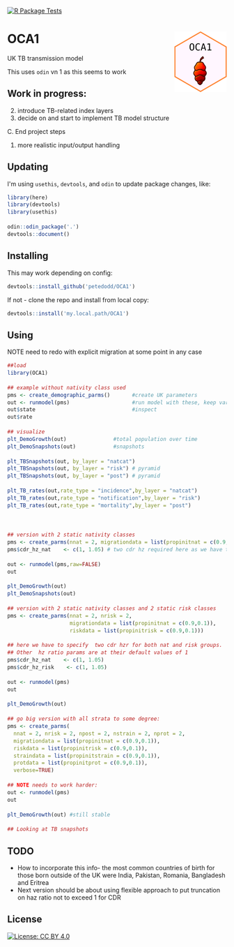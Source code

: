 [![R Package Tests](https://github.com/petedodd/OCA1/actions/workflows/r.yml/badge.svg)](https://github.com/petedodd/OCA1/actions/workflows/r.yml)

# OCA1 <img src="man/figures/logo.png" align="right" height="139" alt="" />
UK TB transmission model

This uses `odin` vn 1 as this seems to work


## Work in progress:

2. introduce TB-related index layers
3. decide on and start to implement TB model structure

C. End project steps
1. more realistic input/output handling



## Updating

I'm using `usethis`, `devtools`, and `odin` to update package changes, like:
```r
library(here)
library(devtools)
library(usethis)

odin::odin_package('.')
devtools::document()

```

## Installing

This may work depending on config:
```r
devtools::install_github('petedodd/OCA1')
```

If not - clone the repo and install from local copy:

```r
devtools::install('my.local.path/OCA1')
```


## Using

NOTE need to redo with explicit migration at some point in any case

```r
##load
library(OCA1)

## example without nativity class used
pms <- create_demographic_parms()       #create UK parameters
out <- runmodel(pms)                    #run model with these, keep variable types separate
out$state                               #inspect
out$rate

## visualize
plt_DemoGrowth(out)               #total population over time
plt_DemoSnapshots(out)            #snapshots

plt_TBSnapshots(out, by_layer = "natcat")
plt_TBSnapshots(out, by_layer = "risk") # pyramid
plt_TBSnapshots(out, by_layer = "post") # pyramid

plt_TB_rates(out,rate_type = "incidence",by_layer = "natcat")
plt_TB_rates(out,rate_type = "notification",by_layer = "risk")
plt_TB_rates(out,rate_type = "mortality",by_layer = "post")



## version with 2 static nativity classes
pms <- create_parms(nnat = 2, migrationdata = list(propinitnat = c(0.9,0.1)))
pms$cdr_hz_nat    <- c(1, 1.05) # two cdr hz required here as we have two nativity classes

out <- runmodel(pms,raw=FALSE)
out

plt_DemoGrowth(out)
plt_DemoSnapshots(out)

## version with 2 static nativity classes and 2 static risk classes
pms <- create_parms(nnat = 2, nrisk = 2,
                    migrationdata = list(propinitnat = c(0.9,0.1)),
                    riskdata = list(propinitrisk = c(0.9,0.1)))
                    
## here we have to specify  two cdr hzr for both nat and risk groups. 
## Other  hz ratio params are at their default values of 1                  
pms$cdr_hz_nat    <- c(1, 1.05)    
pms$cdr_hz_risk    <- c(1, 1.05) 

out <- runmodel(pms)
out

plt_DemoGrowth(out)

## go big version with all strata to some degree:
pms <- create_parms(
  nnat = 2, nrisk = 2, npost = 2, nstrain = 2, nprot = 2,
  migrationdata = list(propinitnat = c(0.9,0.1)),
  riskdata = list(propinitrisk = c(0.9,0.1)),
  straindata = list(propinitstrain = c(0.9,0.1)),
  protdata = list(propinitprot = c(0.9,0.1)),
  verbose=TRUE)

## NOTE needs to work harder:
out <- runmodel(pms)
out

plt_DemoGrowth(out) #still stable

## Looking at TB snapshots


```

## TODO
- How to incorporate this info- the most common countries of birth for those born outside of the UK were India, Pakistan, Romania, Bangladesh and Eritrea
- Next version should be about using flexible approach to put truncation on haz ratio not to exceed 1 for CDR

## License

[![License: CC BY 4.0](https://img.shields.io/badge/License-CC_BY_4.0-lightgrey.svg)](https://creativecommons.org/licenses/by/4.0/)

